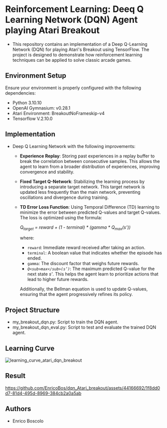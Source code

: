 # Reinforcement Learning: Deeq Q Learning Network (DQN) Agent playing Atari Breakout

* This repository contains an implementation of a Deep Q-Learning Network (DQN) for playing Atari's Breakout using TensorFlow. The project is designed to demonstrate how reinforcement learning techniques can be applied to solve classic arcade games.
  

## Environment Setup
Ensure your environment is properly configured with the following dependencies:
* Python 3.10.10 
* OpenAI Gymnasium: v0.28.1
* Atari Environment: BreakoutNoFrameskip-v4
* Tensorflow V.2.10.0


## Implementation
* Deep Q Learning Network with the following improvements:
	- **Experience Replay**: Storing past experiences in a replay buffer to break the correlation between consecutive samples. This allows the agent to learn from a broader distribution of experiences, improving convergence and stability.
	- **Fixed Target Q-Network**: Stabilizing the learning process by introducing a separate target network. This target network is updated less frequently than the main network, preventing oscillations and divergence during training.
	- **TD Error Loss Function**: Using Temporal Difference (TD) learning to minimize the error between predicted Q-values and target Q-values. The loss is optimized using the formula:
	
	  *Q<sub>target</sub> = reward + (1 - terminal) * (gamma * Q<sub>max</sub>(s’))*
	  
	  where:
	  - `reward`: Immediate reward received after taking an action.
	  - `terminal`: A boolean value that indicates whether the episode has ended.
	  - `gamma`: The discount factor that weighs future rewards.
	  - *`Q<sub>max</sub>(s’)`*: The maximum predicted Q-value for the next state *s'*. This helps the agent learn to prioritize actions that lead to higher future rewards.

	  Additionally, the Bellman equation is used to update Q-values, ensuring that the agent progressively refines its policy.


## Project Structure
* my_breakout_dqn.py: Script to train the DQN agent.
* my_breakout_dqn_eval.py: Script to test and evaluate the trained DQN agent.


## Learning Curve
![learning_curve_atari_dqn_breakout](https://github.com/EnricoBos/dqn_Atari_breakout/assets/44166692/47ed29aa-b58e-45f8-b7ad-f83f553d015c)


## Result
https://github.com/EnricoBos/dqn_Atari_breakout/assets/44166692/1f8dd0d7-81d4-495d-8969-384cb2a0a5ab


## Authors
* Enrico Boscolo

